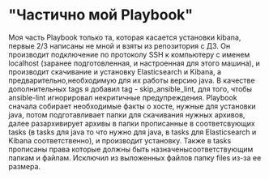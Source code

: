 # "Частично мой Playbook"
Моя часть Playbook только та, которая касается установки kibana, первые 2/3 написаны не мной и взяты из репозитория с ДЗ.
Он производит подключение по протоколу SSH к компьютеру с именем localhost (заранее подготовленная, и настроенная для этого машина), и производит скачивание и установку Elasticsearch и Kibana, а предварительно,необходимую для их работы версию java. В качестве дополнительных tags я добавил  tag - skip_ansible_lint, для того, чтобы ansible-lint игнорировал некритичные предупреждения. Playbook сначала собирает необходимые факты о хосте, нужные для установки java, потом подготавливает папки для скачивания нужных архивов, далее разархивирует архивы в папки прописанные в соответсвующих tasks (в tasks для java то что нужно для java, в tasks для Elasticsearch и Kibana соответственно), и производит установку. Также в tasks прописаны права которые должны быть назначенысоответствующим папкам и файлам. Исключил из выложенных файлов папку files из-за ее размера.
